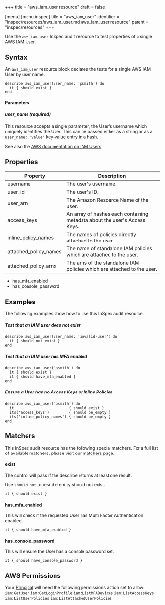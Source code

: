 +++
title = "aws_iam_user resource"
draft = false

[menu]
  [menu.inspec]
    title = "aws_iam_user"
    identifier = "inspec/resources/aws_iam_user.md aws_iam_user resource"
    parent = "inspec/resources"
+++


Use the `aws_iam_user` InSpec audit resource to test properties of a single AWS IAM User.
    
## Syntax

An `aws_iam_user` resource block declares the tests for a single AWS IAM User by user name.

    describe aws_iam_user(user_name: 'psmith') do
      it { should exist }
    end

#### Parameters

##### user\_name _(required)_

This resource accepts a single parameter, the User's username which uniquely identifies the User. 
This can be passed either as a string or as a `user_name: 'value'` key-value entry in a hash.

See also the [AWS documentation on IAM Users](https://docs.aws.amazon.com/IAM/latest/UserGuide/id_users.html).

## Properties

|Property                | Description|
| ---                    | --- |
|username                | The user's username. |
|user\_id                | The user's ID. |
|user\_arn               | The Amazon Resource Name of the user. |
|access\_keys            | An array of hashes each containing metadata about the user's Access Keys.|
|inline\_policy\_names   | The names of policies directly attached to the user. |
|attached\_policy\_names | The name of standalone IAM policies which are attached to the user. |
|attached\_policy\_arns  | The arns of the standalone IAM policies which are attached to the user. |


* has\_mfa\_enabled
* has\_console\_password

## Examples

The following examples show how to use this InSpec audit resource.

##### Test that an IAM user does not exist
    describe aws_iam_user(user_name: 'invalid-user') do
      it { should_not exist }
    end

##### Test that an IAM user has MFA enabled
    describe aws_iam_user('psmith') do
      it { should exist }
      it { should have_mfa_enabled }
    end

##### Ensure a User has no Access Keys or Inline Policies
    describe aws_iam_user('psmith') do
      it                         { should exist }
      its('access_keys')         { should be_empty }
      its('inline_policy_names') { should be_empty }
    end

## Matchers

This InSpec audit resource has the following special matchers. For a full list of available matchers, please visit our [matchers page](https://www.inspec.io/docs/reference/matchers/).

#### exist

The control will pass if the describe returns at least one result.

Use `should_not` to test the entity should not exist.

    it { should exist }
    
#### has\_mfa\_enabled

This will check if the requested User has Multi Factor Authentication enabled.

    it { should have_mfa_enabled }


#### has\_console\_password

This will ensure the User has a console password set.

    it { should have_console_password }

## AWS Permissions

Your [Principal](https://docs.aws.amazon.com/IAM/latest/UserGuide/intro-structure.html#intro-structure-principal) will need the following permissions action set to allow: 
`iam:GetUser` 
`iam:GetLoginProfile` 
`iam:ListMFADevices` 
`iam:ListAccessKeys` 
`iam:ListUserPolicies` 
`iam:ListAttachedUserPolicies` 

